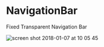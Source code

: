 # NavigationBar

Fixed Transparent Navigation Bar


![screen shot 2018-01-07 at 10 05 45](https://user-images.githubusercontent.com/35192527/34674035-5c04e176-f4aa-11e7-82df-c1567d60a7b7.png)


